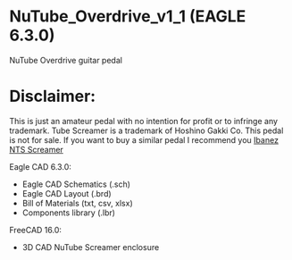 # NuTube_Overdrive_v1_1 (EAGLE 6.3.0)
NuTube Overdrive guitar pedal
# Disclaimer:
This is just an amateur pedal with no intention for profit or to infringe any trademark.
Tube Screamer is a trademark of Hoshino Gakki Co.
This pedal is not for sale. If you want to buy a similar pedal I recommend you <a href="http://www.ibanez.com/products/u_effect_page18.php?year=2018&amp;area_id=&amp;cat_id=6&amp;series_id=153&amp;effect_id=39">Ibanez NTS Screamer<a>

Eagle CAD 6.3.0:
- Eagle CAD Schematics (.sch)
- Eagle CAD Layout (.brd)
- Bill of Materials (txt, csv, xlsx)
- Components library (.lbr)

FreeCAD 16.0:
 - 3D CAD NuTube Screamer enclosure
